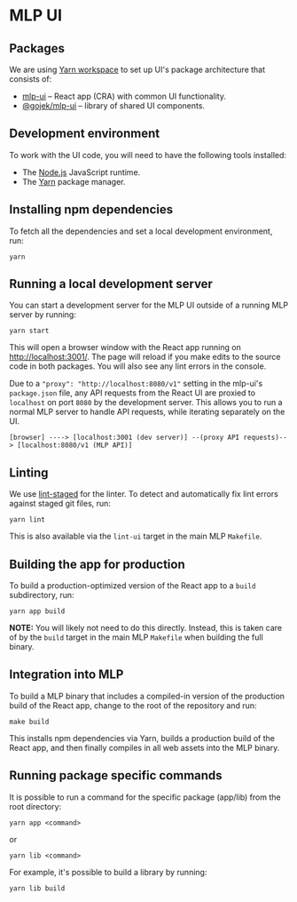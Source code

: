 # MLP UI

## Packages

We are using [Yarn workspace](https://classic.yarnpkg.com/en/docs/workspaces) to set up UI's package architecture that consists of:

- [mlp-ui](./packages/app) – React app (CRA) with common UI functionality.
- [@gojek/mlp-ui](./packages/lib/README.md) – library of shared UI components.

## Development environment

To work with the UI code, you will need to have the following tools installed:

- The [Node.js](https://nodejs.org/) JavaScript runtime.
- The [Yarn](https://yarnpkg.com/) package manager.

## Installing npm dependencies

To fetch all the dependencies and set a local development environment, run:

```shell script
yarn
```

## Running a local development server

You can start a development server for the MLP UI outside of a running MLP server by running:

```shell script
yarn start
```

This will open a browser window with the React app running on <http://localhost:3001/>. The page will reload if you make edits to the source code in both packages. You will also see any lint errors in the console.

Due to a `"proxy": "http://localhost:8080/v1"` setting in the mlp-ui's `package.json` file, any API requests from the React UI are proxied to `localhost` on port `8080` by the development server. This allows you to run a normal MLP server to handle API requests, while iterating separately on the UI.

```
[browser] ----> [localhost:3001 (dev server)] --(proxy API requests)--> [localhost:8080/v1 (MLP API)]
```

## Linting

We use [lint-staged](https://github.com/okonet/lint-staged) for the linter. To detect and automatically fix lint errors against staged git files, run:

```shell script
yarn lint
```

This is also available via the `lint-ui` target in the main MLP `Makefile`.

## Building the app for production

To build a production-optimized version of the React app to a `build` subdirectory, run:

```shell script
yarn app build
```

**NOTE:** You will likely not need to do this directly. Instead, this is taken care of by the `build` target in the main MLP `Makefile` when building the full binary.

## Integration into MLP

To build a MLP binary that includes a compiled-in version of the production build of the React app, change to the root of the repository and run:

```shell script
make build
```

This installs npm dependencies via Yarn, builds a production build of the React app, and then finally compiles in all web assets into the MLP binary.

## Running package specific commands

It is possible to run a command for the specific package (app/lib) from the root directory:

```shell script
yarn app <command>
```

or

```shell script
yarn lib <command>
```

For example, it's possible to build a library by running:

```shell script
yarn lib build
```
